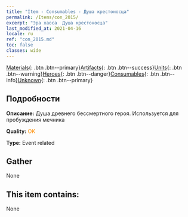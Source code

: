 ```yaml
---
title: "Item - Consumables - Душа крестоносца"
permalink: /Items/con_2015/
excerpt: "Эра хаоса  Душа крестоносца"
last_modified_at: 2021-04-16
locale: ru
ref: "con_2015.md"
toc: false
classes: wide
---
```

 [Materials](/ru/Items/){: .btn .btn--primary}[Artifacts](/ru/Items/Artifacts/){: .btn .btn--success}[Units](/ru/Items/Units/){: .btn .btn--warning}[Heroes](/ru/Items/Heroes/){: .btn .btn--danger}[Consumables](/ru/Items/Consumables/){: .btn .btn--info}[Unknown](/ru/Items/Unknown/){: .btn .btn--primary}

## Подробности
 **Описание:** Душа древнего бессмертного героя. Используется для пробуждения мечника

 **Quality:** <span style="color: #FF8C00">OK</span>

 **Type:** Event related

## Gather

  None

## This item contains:

  None

